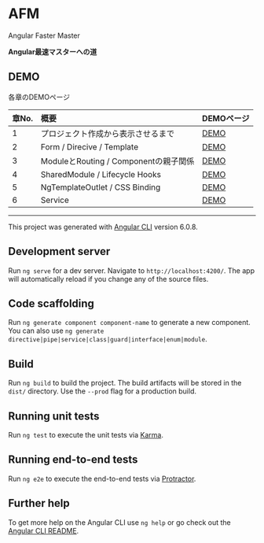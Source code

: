 # AFM

Angular Faster Master

**Angular最速マスターへの道**

## DEMO

各章のDEMOページ

| 章No. | 概要 | DEMOページ |
| :--- | :--- | :--- |
| 1 | プロジェクト作成から表示させるまで | [DEMO](https://mao-miyaji.github.io/afm/hello) |
| 2 | Form / Direcive / Template | [DEMO](https://mao-miyaji.github.io/afm/second/1) |
| 3 | ModuleとRouting / Componentの親子関係 | [DEMO](https://mao-miyaji.github.io/afm/third/shopping) |
| 4 | SharedModule / Lifecycle Hooks | [DEMO](https://mao-miyaji.github.io/afm/forth) |
| 5 | NgTemplateOutlet / CSS Binding | [DEMO](https://mao-miyaji.github.io/afm/fifth) |
| 6 | Service | [DEMO](https://mao-miyaji.github.io/afm/sixth/message) |

-----

This project was generated with [Angular CLI](https://github.com/angular/angular-cli) version 6.0.8.

## Development server

Run `ng serve` for a dev server. Navigate to `http://localhost:4200/`. The app will automatically reload if you change any of the source files.

## Code scaffolding

Run `ng generate component component-name` to generate a new component. You can also use `ng generate directive|pipe|service|class|guard|interface|enum|module`.

## Build

Run `ng build` to build the project. The build artifacts will be stored in the `dist/` directory. Use the `--prod` flag for a production build.

## Running unit tests

Run `ng test` to execute the unit tests via [Karma](https://karma-runner.github.io).

## Running end-to-end tests

Run `ng e2e` to execute the end-to-end tests via [Protractor](http://www.protractortest.org/).

## Further help

To get more help on the Angular CLI use `ng help` or go check out the [Angular CLI README](https://github.com/angular/angular-cli/blob/master/README.md).
